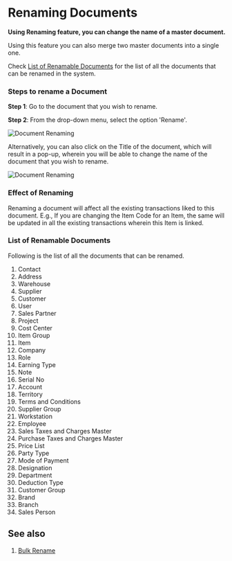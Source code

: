 <!-- add-breadcrumbs -->
# Renaming Documents

**Using Renaming feature, you can change the name of a master document.** 

Using this feature you can also merge two master documents into a single one.

Check [List of Renamable Documents](/docs/user/manual/en/using-erpnext/articles/renaming-documents#list-of-renamable-documents) for the list of all the documents that can be renamed in the system.

### Steps to rename a Document

**Step 1**: Go to the document that you wish to rename. 

**Step 2**: From the drop-down menu, select the option 'Rename'. 

![Document Renaming](/docs/assets/img/using-erpnext/using-rename-documents-1.gif)

Alternatively, you can also click on the Title of the document, which will result in a pop-up, wherein you will be able to change the name of the document that you wish to rename.

![Document Renaming](/docs/assets/img/using-erpnext/using-rename-documents-2.gif)

### Effect of Renaming

Renaming a document will affect all the existing transactions liked to this document. E.g., If you are changing the Item Code for an Item, the same will be updated in all the existing transactions wherein this Item is linked.

### List of Renamable Documents

Following is the list of all the documents that can be renamed.

1. Contact        					     	
2. Address         					     	
3. Warehouse       			   
4. Supplier        		
5. Customer      						    	
6. User           				    	
7. Sales Partner  		
8. Project	   		
9. Cost Center	   	
10. Item Group
11. Item	   	
12. Company
13. Role
14. Earning Type
15. Note 
16. Serial No
17. Account
18. Territory
19. Terms and Conditions
20. Supplier Group	
21. Workstation		
22. Employee
23. Sales Taxes and Charges Master
24. Purchase Taxes and Charges Master
25. Price List
26. Party Type	
27. Mode of Payment
28. Designation
29. Department
30. Deduction Type
31. Customer Group
32. Brand	
33. Branch
34. Sales Person

## See also

1. [Bulk Rename](/docs/user/manual/en/using-erpnext/articles/bulk-rename.md)

<!-- markdown -->